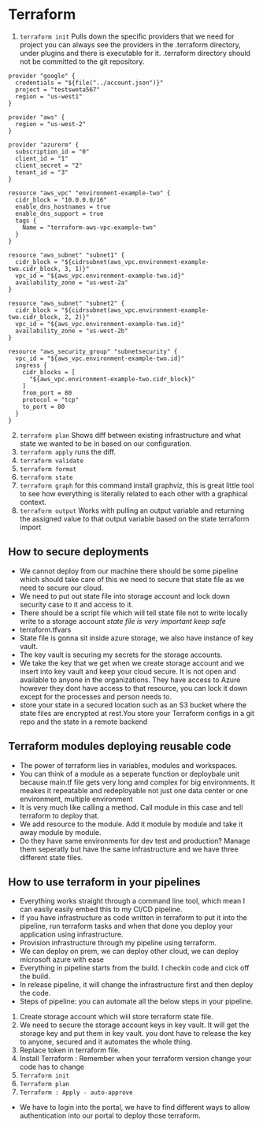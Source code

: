 # Terraform

1. `terraform init` Pulls down the specific providers that we need for project you can always see the providers in the .terraform directory, under plugins and there is executable for it. .terraform directory should not be committed to the git repository.
```
provider "google" {
  credentials = "${file("../account.json")}"
  project = "testsweta567"
  region = "us-west1"
}

provider "aws" {
  region = "us-west-2"
}

provider "azurerm" {
  subscription_id = "0"
  client_id = "1"
  client_secret = "2"
  tenant_id = "3"
}

resource "aws_vpc" "environment-example-two" {
  cidr_block = "10.0.0.0/16"
  enable_dns_hostnames = true
  enable_dns_support = true
  tags {
    Name = "terraform-aws-vpc-example-two"
  }
}

resource "aws_subnet" "subnet1" {
  cidr_block = "${cidrsubnet(aws_vpc.environment-example-two.cidr_block, 3, 1)}"
  vpc_id = "${aws_vpc.environment-example-two.id}"
  availability_zone = "us-west-2a"
}

resource "aws_subnet" "subnet2" {
  cidr_block = "${cidrsubnet(aws_vpc.environment-example-two.cidr_block, 2, 2)}"
  vpc_id = "${aws_vpc.environment-example-two.id}"
  availability_zone = "us-west-2b"
}

resource "aws_security_group" "subnetsecurity" {
  vpc_id = "${aws_vpc.environment-example-two.id}"
  ingress {
    cidr_blocks = [
      "${aws_vpc.environment-example-two.cidr_block}"
    ]
    from_port = 80
    protocol = "tcp"
    to_port = 80
  }
}

```

2. `terraform plan` Shows diff between existing infrastructure and what state we wanted to be in based on our configuration.
3. `terraform apply` runs the diff.
4. `terraform validate`
5. `terraform format`
6. `terraform state`
7. `terraform graph` for this command install graphviz, this is great little tool to see how everything is literally related to each other with a graphical context.
8. `terraform output` Works with pulling an output variable and returning the assigned value to that output variable based on the state terraform import

## How to secure deployments
- We cannot deploy from our machine there should be some pipeline which should take care of this we need to secure that state file as we need  to secure our cloud.
- We need to put out state file into storage account and lock down security case to it and access to it.
- There should be a script file which will tell state file not to write locally write to a storage account *state file is very important keep safe*
- terraform.tfvars
- State file is gonna sit inside azure storage, we also have instance of key vault.
- The key vault is securing my secrets for the storage accounts.
- We take the key that we get when we create storage account and we insert into key vault and keep your cloud secure. It is not open and available to anyone in the organizations. They have access to Azure however they dont have access to that resource, you can lock it down except for the processes and person needs to.
- store your state in a secured location such as an S3 bucket where the state files are encrypted at rest.You store your Terraform configs in a git repo and the state in a remote backend

## Terraform modules deploying reusable code
- The power of terraform lies in variables, modules and workspaces.
- You can think of a module as a seperate function or deploybale unit because main.tf file gets very long amd complex for big environments. It meakes it repeatable and redeployable not just one data center or one environment, multiple environment
- It is very much like calling a method. Call module in this case and tell terraform to deploy that.
- We add resource to the module. Add it module by module and take it away module by module.
- Do they have same environments for dev test and production? Manage them seperatly but have the same infrastructure and we have three different state files.

## How to use terraform in your pipelines
- Everything works straight through a command line tool, which mean I can easily easily embed this to my CI/CD pipeline.
- If you have infrastructure as code written in terraform to put it into the pipeline, run terraform tasks and when that done you deploy your application using infrastructure.
- Provision infrastructure through my pipeline using terraform.
- We can deploy on prem, we can deploy other cloud, we can deploy microsoft azure with ease
- Everything in pipeline starts from the build. I checkin code and cick off the build.
- In release pipeline, it will change the infrastructure first and then deploy the code.
- Steps of pipeline: you can automate all the below steps in your pipeline.
1. Create storage account which wiil store terraform state file.
2. We need to secure the storage account keys in key vault. It will get the storage key and put them in key vault. you dont have to release the key to anyone, secured and it automates the whole thing.
3. Replace token in terraform file.
4. Install Terraform : Remember when your terraform version change your code has to change
5. ```Terraform init```
6. ```Terraform plan```
7. ```Terraform : Apply - auto-approve```
- We have to login into the portal, we have to find different ways to allow authentication into our portal to deploy those terraform.

